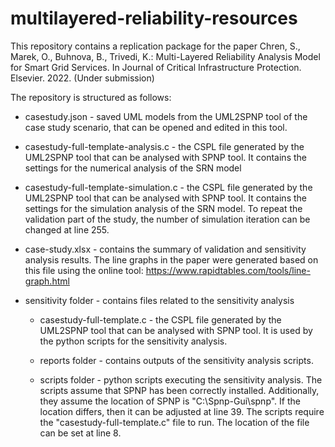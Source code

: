 # multilayered-reliability-resources
This repository contains a replication package for the paper Chren, S., Marek, O., Buhnova, B., Trivedi, K.: Multi-Layered Reliability Analysis Model for Smart Grid Services. In Journal of Critical Infrastructure Protection. Elsevier. 2022. (Under submission)

The repository is structured as follows:

- casestudy.json - saved UML models from the UML2SPNP tool of the case study scenario, that can be opened and edited in this tool.

- casestudy-full-template-analysis.c - the CSPL file generated by the UML2SPNP tool that can be analysed with SPNP tool. It contains the settings for the numerical analysis of the SRN model 

- casestudy-full-template-simulation.c - the CSPL file generated by the UML2SPNP tool that can be analysed with SPNP tool. It contains the settings for the simulation analysis of the SRN model. To repeat the validation part of the study, the number of simulation iteration can be changed at line 255. 

- case-study.xlsx - contains the summary of validation and sensitivity analysis results. The line graphs in the paper were generated based on this file using the online tool: https://www.rapidtables.com/tools/line-graph.html

- sensitivity folder - contains files related to the sensitivity analysis
  - casestudy-full-template.c - the CSPL file generated by the UML2SPNP tool that can be analysed with SPNP tool. It is used by the python scripts for the sensitivity analysis.

  - reports folder - contains outputs of the sensitivity analysis scripts. 

  -  scripts folder - python scripts executing the sensitivity analysis. The scripts assume that SPNP has been correctly installed. Additionally, they assume the location of SPNP is "C:\Spnp-Gui\spnp". If the location differs, then it can be adjusted at line 39. The scripts require the "casestudy-full-template.c" file to run. The location of the file can be set at line 8.

